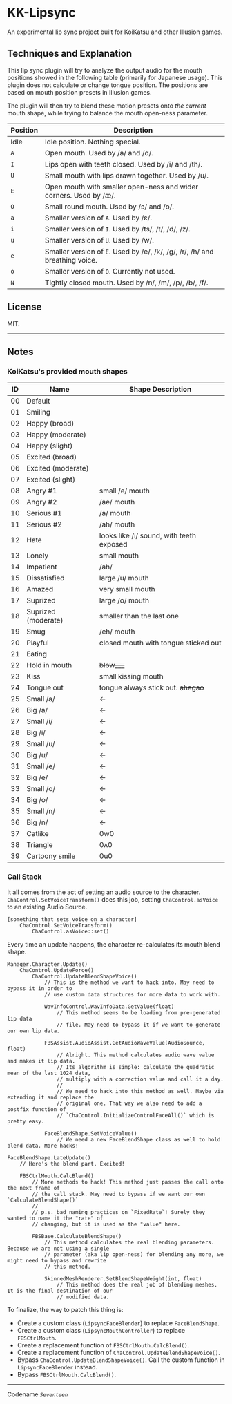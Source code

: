 # KK-Lipsync

An experimental lip sync project built for KoiKatsu and other Illusion games.

## Techniques and Explanation

This lip sync plugin will try to analyze the output audio for the mouth positions showed in the following table (primarily for Japanese usage). This plugin does not calculate or change tongue position. The positions are based on mouth position presets in Illusion games.

The plugin will then try to blend these motion presets onto _the current_ mouth shape, while trying to balance the mouth open-ness parameter.

| Position | Description                                                                  |
| -------- | ---------------------------------------------------------------------------- |
| Idle     | Idle position. Nothing special.                                              |
| `A`      | Open mouth. Used by /a/ and /ɑ/.                                             |
| `I`      | Lips open with teeth closed. Used by /i/ and /th/.                           |
| `U`      | Small mouth with lips drawn together. Used by /u/.                           |
| `E`      | Open mouth with smaller open-ness and wider corners. Used by /æ/.            |
| `O`      | Small round mouth. Used by /ɔ/ and /o/.                                      |
| `a`      | Smaller version of `A`. Used by /ε/.                                         |
| `i`      | Smaller version of `I`. Used by /ts/, /t/, /d/, /z/.                         |
| `u`      | Smaller version of `U`. Used by /w/.                                         |
| `e`      | Smaller version of `E`. Used by /e/, /k/, /g/, /r/, /h/ and breathing voice. |
| `o`      | Smaller version of `O`. Currently not used.                                  |
| `N`      | Tightly closed mouth. Used by /n/, /m/, /p/, /b/, /f/.                       |


## License

MIT.

---

## Notes

### KoiKatsu's provided mouth shapes

| ID |  Name                | Shape Description            |
|----| -------------------- | ---------------------------- |
| 00 | Default              |                             |
| 01 | Smiling              |
| 02 | Happy (broad)        |
| 03 | Happy (moderate)     |
| 04 | Happy (slight)       |
| 05 | Excited (broad)      |
| 06 | Excited (moderate)   |
| 07 | Excited (slight)     |
| 08 | Angry #1             | small /e/ mouth
| 09 | Angry #2             | /ae/ mouth
| 10 | Serious #1           | /a/ mouth
| 11 | Serious #2           | /ah/ mouth
| 12 | Hate                 | looks like /i/ sound, with teeth exposed
| 13 | Lonely               | small mouth
| 14 | Impatient            | /ah/
| 15 | Dissatisfied         | large /u/ mouth
| 16 | Amazed               | very small mouth
| 17 | Suprized             | large /o/ mouth
| 18 | Suprized (moderate)  | smaller than the last one
| 19 | Smug                 | /eh/ mouth
| 20 | Playful              | closed mouth with tongue sticked out
| 21 | Eating               | 
| 22 | Hold in mouth        | ~~blow___~~
| 23 | Kiss                 | small kissing mouth
| 24 | Tongue out           | tongue always stick out. ~~ahegao~~
| 25 | Small /a/            | <-
| 26 | Big /a/              | <-
| 27 | Small /i/            | <-
| 28 | Big /i/              | <-
| 29 | Small /u/            | <-
| 30 | Big /u/              | <-
| 31 | Small /e/            | <-
| 32 | Big /e/              | <-
| 33 | Small /o/            | <-
| 34 | Big /o/              | <-
| 35 | Small /n/            | <-
| 36 | Big /n/              | <- 
| 37 | Catlike              | 0w0
| 38 | Triangle             | 0ʌ0
| 39 | Cartoony smile       | 0u0

### Call Stack

It all comes from the act of setting an audio source to the character. `ChaControl.SetVoiceTransform()` does this job, setting `ChaControl.asVoice` to an existing Audio Source.

```
[something that sets voice on a character]
	ChaControl.SetVoiceTransform()
		ChaControl.asVoice::set()
```

Every time an update happens, the character re-calculates its mouth blend shape.

```
Manager.Character.Update()
    ChaControl.UpdateForce()
        ChaControl.UpdateBlendShapeVoice()      
            // This is the method we want to hack into. May need to bypass it in order to
            // use custom data structures for more data to work with.

            WavInfoControl.WavInfoData.GetValue(float)	
                // This method seems to be loading from pre-generated lip data
                // file. May need to bypass it if we want to generate our own lip data.

            FBSAssist.AudioAssist.GetAudioWaveValue(AudioSource, float)
                // Alright. This method calculates audio wave value and makes it lip data.
                // Its algorithm is simple: calculate the quadratic mean of the last 1024 data,
                // multiply with a correction value and call it a day.
                //
                // We need to hack into this method as well. Maybe via extending it and replace the 
                // original one. That way we also need to add a postfix function of 
                // `ChaControl.InitializeControlFaceAll()` which is pretty easy.
            
            FaceBlendShape.SetVoiceValue()
                // We need a new FaceBlendShape class as well to hold blend data. More hacks!

FaceBlendShape.LateUpdate()
    // Here's the blend part. Excited!
       
    FBSCtrlMouth.CalcBlend()
        // More methods to hack! This method just passes the call onto the next frame of 
        // the call stack. May need to bypass if we want our own `CalculateBlendShape()`
        //
        // p.s. bad naming practices on `FixedRate`! Surely they wanted to name it the "rate" of
        // changing, but it is used as the "value" here.
        
        FBSBase.CalculateBlendShape()
            // This method calculates the real blending parameters. Because we are not using a single
            // parameter (aka lip open-ness) for blending any more, we might need to bypass and rewrite
            // this method.

            SkinnedMeshRenderer.SetBlendShapeWeight(int, float)
                // This method does the real job of blending meshes. It is the final destination of our
                // modified data.
```

To finalize, the way to patch this thing is:

- Create a custom class (`LipsyncFaceBlender`) to replace `FaceBlendShape`.
- Create a custom class (`LipsyncMouthController`) to replace `FBSCtrlMouth`.
- Create a replacement function of `FBSCtrlMouth.CalcBlend()`.
- Create a replacement function of `ChaControl.UpdateBlendShapeVoice()`.
- Bypass `ChaControl.UpdateBlendShapeVoice()`. Call the custom function in `LipsyncFaceBlender` instead.
- Bypass `FBSCtrlMouth.CalcBlend()`.

---

Codename _`Seventeen`_